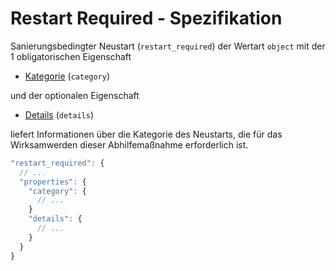 # Restart Required - Spezifikation

Sanierungsbedingter Neustart (`restart_required`) der Wertart `object` mit der 1 obligatorischen Eigenschaft

* [Kategorie](vulnerabilities/vulnerability/remediations/remediation/restart_required/category-spec.de.md) (`category`)

und der optionalen Eigenschaft

* [Details](vulnerabilities/vulnerability/remediations/remediation/restart_required/details-spec.de.md) (`details`)

liefert Informationen über die Kategorie des Neustarts, die für das Wirksamwerden dieser Abhilfemaßnahme erforderlich ist.

```javascript
"restart_required": {
  // ...
  "properties": {
    "category": {
      // ...
    }
    "details": {
      // ...
    }
  }
}
```
